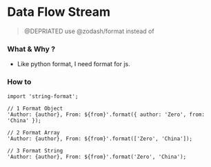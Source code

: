 # Data Flow Stream
> @DEPRIATED use @zodash/format instead of

### What & Why ?
* Like python format, I need format for js.

### How to

```
import 'string-format';

// 1 Format Object
'Author: {author}, From: ${from}'.format({ author: 'Zero', from: 'China' });

// 2 Format Array
'Author: {author}, From: ${from}'.format(['Zero', 'China']);

// 3 Format String
'Author: {author}, From: ${from}'.format('Zero', 'China');
```
